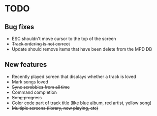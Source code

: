 TODO
====

Bug fixes
---------
- ESC shouldn't move cursor to the top of the screen
- ~~Track ordering is not correct~~
- Update should remove items that have been delete from the MPD DB

New features
------------
- Recently played screen that displays whether a track is loved
- Mark songs loved
- ~~Sync scrobbles from all time~~
- Command completion
- ~~Song progress~~
- Color code part of track title (like blue album, red artist, yellow song)
- ~~Multiple screens (library, now playing, etc)~~
